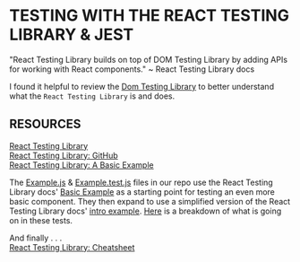 # TESTING WITH THE REACT TESTING LIBRARY & JEST

"React Testing Library builds on top of DOM Testing Library by adding APIs for working with React components." ~ React Testing Library docs

I found it helpful to review the [Dom Testing Library](https://testing-library.com/docs/dom-testing-library/intro) to better understand what the `React Testing Library` is and does.

## RESOURCES

[React Testing Library](https://testing-library.com/docs/react-testing-library/intro)  
[React Testing Library: GitHub](https://github.com/testing-library/react-testing-library)  
[React Testing Library: A Basic Example](https://github.com/testing-library/react-testing-library#basic-example)

The [Example.js](./src/components/example/Example.js) & [Example.test.js](./src/components/example/Example.test.js) files in our repo use the React Testing Library docs' [Basic Example](https://github.com/testing-library/react-testing-library#basic-example) as a starting point for testing an even more basic component. They then expand to use a simplified version of the React Testing Library docs' [intro example](https://testing-library.com/docs/react-testing-library/example-intro). [Here](./HOW-TO-TEST.md) is a breakdown of what is going on in these tests.

And finally . . .  
[React Testing Library: Cheatsheet](https://testing-library.com/docs/dom-testing-library/cheatsheet)
